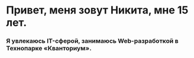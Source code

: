# Привет, меня зовут Никита, мне 15 лет.

### Я увлекаюсь IT-сферой, занимаюсь Web-разработкой в Технопарке «Кванториум».
